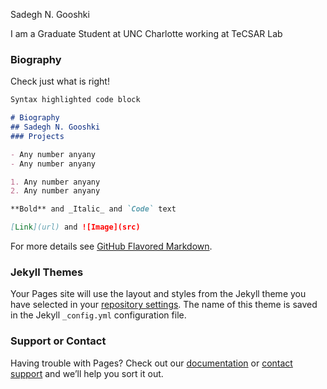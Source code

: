 Sadegh N. Gooshki

I am a Graduate Student at UNC Charlotte working at TeCSAR Lab

### Biography

Check just what is right!

```markdown
Syntax highlighted code block

# Biography
## Sadegh N. Gooshki  
### Projects

- Any number anyany
- Any number anyany

1. Any number anyany
2. Any number anyany

**Bold** and _Italic_ and `Code` text

[Link](url) and ![Image](src)
```

For more details see [GitHub Flavored Markdown](https://guides.github.com/features/mastering-markdown/).

### Jekyll Themes

Your Pages site will use the layout and styles from the Jekyll theme you have selected in your [repository settings](https://github.com/Sadeghng/Sadeghng.github.io/settings). The name of this theme is saved in the Jekyll `_config.yml` configuration file.

### Support or Contact

Having trouble with Pages? Check out our [documentation](https://help.github.com/categories/github-pages-basics/) or [contact support](https://github.com/contact) and we’ll help you sort it out.
